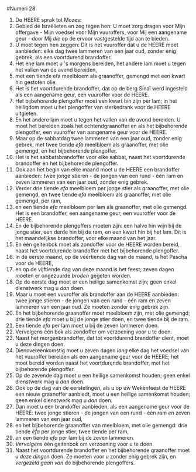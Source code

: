 #Numeri 28
1. De HEERE sprak tot Mozes:
2. Gebied de Israëlieten en zeg tegen hen: U moet zorg dragen voor Mijn offergave - Mijn voedsel voor Mijn vuuroffers, voor Mij een aangename geur - door Mij *die* op de ervoor vastgestelde tijd aan te bieden.
3. U moet tegen hen zeggen: Dit is het vuuroffer dat u de HEERE moet aanbieden: elke dag twee lammeren van een jaar oud, zonder enig gebrek, als een voortdurend brandoffer.
4. Het ene lam moet u 's morgens bereiden, het andere lam moet u tegen het vallen van de avond bereiden,
5. met een tiende efa meelbloem als graanoffer, gemengd met een kwart hin gestoten olie.
6. Het is het voortdurende brandoffer, dat op de berg Sinaï werd ingesteld als een aangename geur, een vuuroffer voor de HEERE.
7. Het bijbehorende plengoffer moet een kwart hin zijn per lam; in het heiligdom moet u het plengoffer van sterkedrank voor de HEERE uitgieten.
8. En het andere lam moet u tegen het vallen van de avond bereiden. U moet het bereiden zoals het ochtendgraanoffer en als het bijbehorende plengoffer, een vuuroffer van aangename geur voor de HEERE.
9. Maar op de sabbatdag twee lammeren van een jaar oud, zonder enig gebrek, met twee tiende *efa* meelbloem als graanoffer, met olie gemengd, en het bijbehorende plengoffer.
10. Het is het sabbatsbrandoffer voor elke sabbat, naast het voortdurende brandoffer en het bijbehorende plengoffer.
11. Ook aan het begin van elke maand moet u de HEERE een brandoffer aanbieden: twee jonge stieren - de jongen van een rund - één ram en zeven lammeren van een jaar oud, zonder enig gebrek.
12. Verder drie tiende *efa* meelbloem per jonge stier als graanoffer, met olie gemengd, en twee tiende *efa* meelbloem als graanoffer, met olie gemengd, per ram,
13. en een tiende *efa* meelbloem per lam als graanoffer, met olie gemengd. Het is een brandoffer, een aangename geur, een vuuroffer voor de HEERE.
14. En de bijbehorende plengoffers moeten zijn: een halve hin wijn bij de jonge stier, een derde hin bij de ram, en een kwart hin bij het lam. Dit is het maandelijkse brandoffer, voor elke maand van het jaar.
15. En één geitenbok moet als zondoffer voor de HEERE worden bereid, naast het voortdurende brandoffer met het bijbehorende plengoffer.
16. In de eerste maand, op de veertiende dag van de maand, is het Pascha voor de HEERE,
17. en op de vijftiende dag van deze maand is het feest; zeven dagen moeten er ongezuurde *broden* gegeten worden.
18. Op de eerste dag moet er een heilige samenkomst zijn; geen enkel dienstwerk mag u *dan* doen.
19. Maar u moet een vuuroffer als brandoffer aan de HEERE aanbieden: twee jonge stieren - de jongen van een rund - één ram en zeven lammeren van een jaar oud. Ze moeten zonder enig gebrek zijn.
20. En het bijbehorende graanoffer moet meelbloem zijn, met olie gemengd; drie tiende *efa* moet u bij de jonge stier doen, en twee tiende bij de ram.
21. Een tiende *efa* per lam moet u bij de zeven lammeren doen.
22. Vervolgens één bok als zondoffer om verzoening voor u te doen.
23. Naast het morgenbrandoffer, dat tot voortdurend brandoffer dient, moet u deze dingen doen.
24. Dienovereenkomstig moet u zeven dagen *lang* elke dag het voedsel van het vuuroffer bereiden als een aangename geur voor de HEERE; het moet bereid worden naast het voortdurende brandoffer, met het bijbehorende plengoffer.
25. Op de zevende dag moet u een heilige samenkomst houden; geen enkel dienstwerk mag u *dan* doen.
26. Ook op de dag van de eerstelingen, als u op uw Wekenfeest de HEERE een nieuw graanoffer aanbiedt, moet u een heilige samenkomst houden; geen enkel dienstwerk mag u *dan* doen.
27. Dan moet u een brandoffer aanbieden, als een aangename geur voor de HEERE: twee jonge stieren - de jongen van een rund - één ram *en* zeven lammeren van een jaar oud,
28. en het bijbehorende graanoffer van meelbloem, met olie gemengd: drie tiende *efa* per jonge stier, twee tiende per ram,
29. *en* een tiende *efa* per lam bij de zeven lammeren.
30. *Vervolgens* één geitenbok om verzoening voor u te doen.
31. Naast het voortdurende brandoffer en het bijbehorende graanoffer moet u *deze dingen* doen. Ze moeten voor u zonder enig gebrek zijn, en *vergezeld gaan van* de bijbehorende plengoffers.
